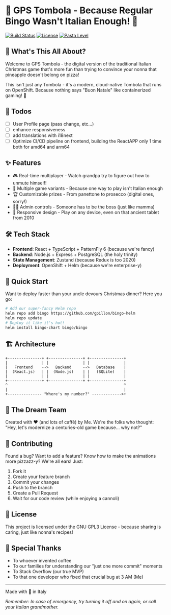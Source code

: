 # 🎲 GPS Tombola - Because Regular Bingo Wasn't Italian Enough! 🎄

[![Build Status](https://img.shields.io/badge/build-passing_🫡-brightgreen)]()
[![License](https://img.shields.io/badge/license-GNU_GPL3-blue)]()
[![Pasta Level](https://img.shields.io/badge/pasta%20level-al%20dente_🍝-orange)]()

## 🎯 What's This All About?

Welcome to GPS Tombola - the digital version of the traditional Italian Christmas game that's more fun than trying to convince your nonna that pineapple doesn't belong on pizza! 

This isn't just any Tombola - it's a modern, cloud-native Tombola that runs on OpenShift. Because nothing says "Buon Natale" like containerized gaming! 🎅

## 🚧 Todos

- [ ] User Profile page (pass change, etc...)
- [ ] enhance responsiveness
- [ ] add translations with i18next
- [ ] Optimize CI/CD pipeline on frontend, building the ReactAPP only 1 time both for amd64 and arm64

## ✨ Features

- 🎮 Real-time multiplayer - Watch grandpa try to figure out how to unmute himself!
- 🎁 Multiple game variants - Because one way to play isn't Italian enough
- 🏆 Customizable prizes - From panettone to prosecco (digital ones, sorry!)
- 👮‍♂️ Admin controls - Someone has to be the boss (just like mamma)
- 📱 Responsive design - Play on any device, even on that ancient tablet from 2010

## 🛠 Tech Stack

- **Frontend**: React + TypeScript + PatternFly 6 (because we're fancy)
- **Backend**: Node.js + Express + PostgreSQL (the holy trinity)
- **State Management**: Zustand (because Redux is too 2020)
- **Deployment**: OpenShift + Helm (because we're enterprise-y)

## 🚀 Quick Start

Want to deploy faster than your uncle devours Christmas dinner? Here you go:

```bash
# Add our super-fancy Helm repo
helm repo add bingo https://github.com/gpillon/bingo-helm
helm repo update
# Deploy it like it's hot!
helm install bingo-chart bingo/bingo
```
## 🏗 Architecture

```ascii
+---------------+ +---------------+ +---------------+
|               | |               | |               |
|   Frontend    -->   Backend     -->   Database    |
|  (React.js)   | |  (Node.js)    | |   (SQLite)    |
|               | |               | |               |
+---------------+ +---------------+ +---------------+
^                                                   ^
|                                                   |
+--------------- "Where's my number?" ------------->+
```

## 👥 The Dream Team

Created with ❤️ (and lots of caffè) by Me. We're the folks who thought: "Hey, let's modernize a centuries-old game because... why not?"

## 🤝 Contributing

Found a bug? Want to add a feature? Know how to make the animations more pizzazz-y? We're all ears! Just:

1. Fork it
2. Create your feature branch
3. Commit your changes
4. Push to the branch
5. Create a Pull Request
6. Wait for our code review (while enjoying a cannoli)

## 📜 License

This project is licensed under the GNU GPL3 License - because sharing is caring, just like nonna's recipes!

## 🙏 Special Thanks

- To whoever invented coffee
- To our families for understanding our "just one more commit" moments
- To Stack Overflow (our true MVP)
- To that one developer who fixed that crucial bug at 3 AM (Me)

---

Made with 🍕 in Italy

*Remember: In case of emergency, try turning it off and on again, or call your Italian grandmother.*
